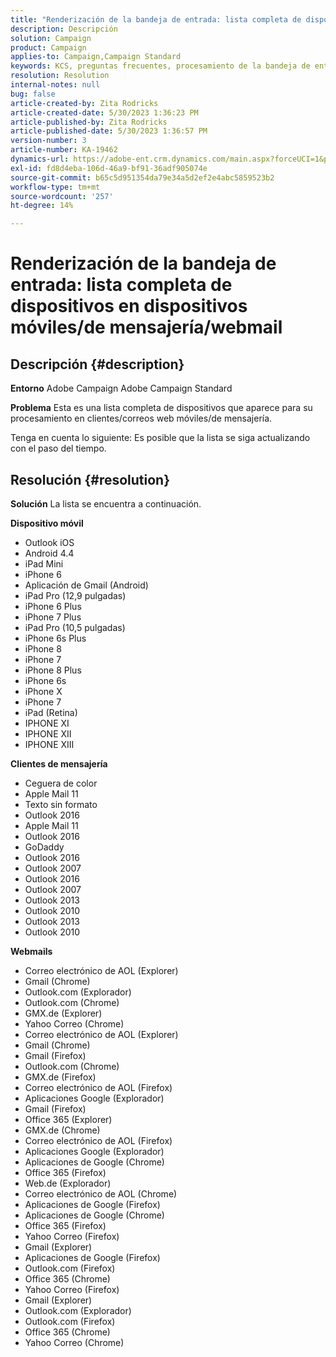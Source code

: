 ```yaml
---
title: "Renderización de la bandeja de entrada: lista completa de dispositivos en dispositivos móviles/de mensajería/webmail"
description: Descripción
solution: Campaign
product: Campaign
applies-to: Campaign,Campaign Standard
keywords: KCS, preguntas frecuentes, procesamiento de la bandeja de entrada, conjunto completo de dispositivos, procesamiento en, móvil, cliente de mensajería, webmail, ACS, AC, Adobe Campaign, Adobe Campaign Standard
resolution: Resolution
internal-notes: null
bug: false
article-created-by: Zita Rodricks
article-created-date: 5/30/2023 1:36:23 PM
article-published-by: Zita Rodricks
article-published-date: 5/30/2023 1:36:57 PM
version-number: 3
article-number: KA-19462
dynamics-url: https://adobe-ent.crm.dynamics.com/main.aspx?forceUCI=1&pagetype=entityrecord&etn=knowledgearticle&id=f206e1f6-eefe-ed11-8f6e-6045bd0063aa
exl-id: fd8d4eba-106d-46a9-bf91-36adf905074e
source-git-commit: b65c5d951354da79e34a5d2ef2e4abc5859523b2
workflow-type: tm+mt
source-wordcount: '257'
ht-degree: 14%

---
```


# Renderización de la bandeja de entrada: lista completa de dispositivos en dispositivos móviles/de mensajería/webmail

## Descripción {#description}


<b>Entorno</b>
Adobe Campaign Adobe Campaign Standard

<b>Problema</b>
Esta es una lista completa de dispositivos que aparece para su procesamiento en clientes/correos web móviles/de mensajería.

Tenga en cuenta lo siguiente: Es posible que la lista se siga actualizando con el paso del tiempo.


## Resolución {#resolution}


<b>Solución</b>
La lista se encuentra a continuación.

<b>Dispositivo móvil</b>

- Outlook iOS
- Android 4.4
- iPad Mini
- iPhone 6
- Aplicación de Gmail (Android)
- iPad Pro (12,9 pulgadas)
- iPhone 6 Plus
- iPhone 7 Plus
- iPad Pro (10,5 pulgadas)
- iPhone 6s Plus
- iPhone 8
- iPhone 7
- iPhone 8 Plus
- iPhone 6s
- iPhone X
- iPhone 7
- iPad (Retina)
- IPHONE XI
- IPHONE XII
- IPHONE XIII




<b>Clientes de mensajería</b>

- Ceguera de color
- Apple Mail 11
- Texto sin formato
- Outlook 2016
- Apple Mail 11
- Outlook 2016
- GoDaddy
- Outlook 2016
- Outlook 2007
- Outlook 2016
- Outlook 2007
- Outlook 2013
- Outlook 2010
- Outlook 2013
- Outlook 2010




<b>Webmails</b>

- Correo electrónico de AOL (Explorer)
- Gmail (Chrome)
- Outlook.com (Explorador)
- Outlook.com (Chrome)
- GMX.de (Explorer)
- Yahoo Correo (Chrome)
- Correo electrónico de AOL (Explorer)
- Gmail (Chrome)
- Gmail (Firefox)
- Outlook.com (Chrome)
- GMX.de (Firefox)
- Correo electrónico de AOL (Firefox)
- Aplicaciones Google (Explorador)
- Gmail (Firefox)
- Office 365 (Explorer)
- GMX.de (Chrome)
- Correo electrónico de AOL (Firefox)
- Aplicaciones Google (Explorador)
- Aplicaciones de Google (Chrome)
- Office 365 (Firefox)
- Web.de (Explorador)
- Correo electrónico de AOL (Chrome)
- Aplicaciones de Google (Firefox)
- Aplicaciones de Google (Chrome)
- Office 365 (Firefox)
- Yahoo Correo (Firefox)
- Gmail (Explorer)
- Aplicaciones de Google (Firefox)
- Outlook.com (Firefox)
- Office 365 (Chrome)
- Yahoo Correo (Firefox)
- Gmail (Explorer)
- Outlook.com (Explorador)
- Outlook.com (Firefox)
- Office 365 (Chrome)
- Yahoo Correo (Chrome)
